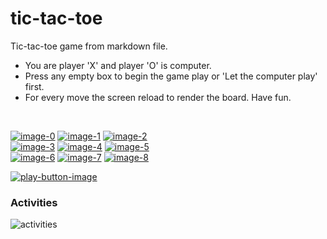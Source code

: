 # tic-tac-toe
Tic-tac-toe game from markdown file.


* You are player 'X' and player 'O' is computer. 
* Press any empty box to begin the game play or 'Let the computer play' first.
* For every move the screen reload to render the board. Have fun.

<br/>

[![image-0]][cta-0] [![image-1]][cta-1] [![image-2]][cta-2]<br/>
[![image-3]][cta-3] [![image-4]][cta-4] [![image-5]][cta-5]<br/>
[![image-6]][cta-6] [![image-7]][cta-7] [![image-8]][cta-8]

[![play-button-image]][play-button-image-cta]

### Activities

![activities]


[image-0]:  https://tic-tac-toe-markdown.herokuapp.com/renderCell?cellIndex=0
[image-1]:  https://tic-tac-toe-markdown.herokuapp.com/renderCell?cellIndex=1
[image-2]:  https://tic-tac-toe-markdown.herokuapp.com/renderCell?cellIndex=2
[image-3]:  https://tic-tac-toe-markdown.herokuapp.com/renderCell?cellIndex=3
[image-4]:  https://tic-tac-toe-markdown.herokuapp.com/renderCell?cellIndex=4
[image-5]:  https://tic-tac-toe-markdown.herokuapp.com/renderCell?cellIndex=5
[image-6]:  https://tic-tac-toe-markdown.herokuapp.com/renderCell?cellIndex=6
[image-7]:  https://tic-tac-toe-markdown.herokuapp.com/renderCell?cellIndex=7
[image-8]:  https://tic-tac-toe-markdown.herokuapp.com/renderCell?cellIndex=8

[cta-0]:  https://tic-tac-toe-markdown.herokuapp.com/clickCell?cellIndex=0
[cta-1]:  https://tic-tac-toe-markdown.herokuapp.com/clickCell?cellIndex=1
[cta-2]:  https://tic-tac-toe-markdown.herokuapp.com/clickCell?cellIndex=2
[cta-3]:  https://tic-tac-toe-markdown.herokuapp.com/clickCell?cellIndex=3
[cta-4]:  https://tic-tac-toe-markdown.herokuapp.com/clickCell?cellIndex=4
[cta-5]:  https://tic-tac-toe-markdown.herokuapp.com/clickCell?cellIndex=5
[cta-6]:  https://tic-tac-toe-markdown.herokuapp.com/clickCell?cellIndex=6
[cta-7]:  https://tic-tac-toe-markdown.herokuapp.com/clickCell?cellIndex=7
[cta-8]:  https://tic-tac-toe-markdown.herokuapp.com/clickCell?cellIndex=8

[play-button-image]:  https://tic-tac-toe-markdown.herokuapp.com/renderPlayControls
[play-button-image-cta]:  https://tic-tac-toe-markdown.herokuapp.com/clickPlayControls

[activities]: https://tic-tac-toe-markdown.herokuapp.com/renderActivities
